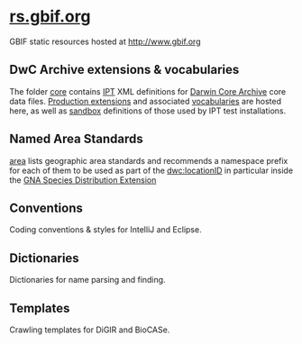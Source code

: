 # [rs.gbif.org](http://rs.gbif.org)
GBIF static resources hosted at http://www.gbif.org

## DwC Archive extensions & vocabularies
The folder [core](core) contains [IPT](http://www.gbif.org/ipt) XML definitions for [Darwin Core Archive](http://rs.tdwg.org/dwc/terms/guides/text/) core data files. [Production extensions](extension) and associated [vocabularies](vocabulary) are hosted here, as well as [sandbox](sandbox) definitions of those used by IPT test installations.
	
## Named Area Standards
[area](area) lists geographic area standards and recommends a namespace prefix for each of them to be used as part of the [dwc:locationID](http://rs.tdwg.org/dwc/terms/locationID) in particular inside the [GNA Species Distribution Extension](http://rs.gbif.org/extension/gbif/1.0/distribution.xml)

## Conventions
Coding conventions & styles for IntelliJ and Eclipse.

## Dictionaries
Dictionaries for name parsing and finding.

## Templates
Crawling templates for DiGIR and BioCASe.
